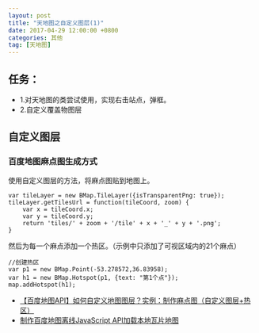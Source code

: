 ```yaml
---
layout: post
title: "天地图之自定义图层(1)"
date: 2017-04-29 12:00:00 +0800 
categories: 其他
tag: [天地图]
---   
```


## 任务：
- 1.对天地图的类尝试使用，实现右击站点，弹框。
- 2.自定义覆盖物图层

## 自定义图层
### 百度地图麻点图生成方式
使用自定义图层的方法，将麻点图贴到地图上。

```
var tileLayer = new BMap.TileLayer({isTransparentPng: true});
tileLayer.getTilesUrl = function(tileCoord, zoom) {
    var x = tileCoord.x;
    var y = tileCoord.y;
    return 'tiles/' + zoom + '/tile' + x + '_' + y + '.png';
}
```

然后为每一个麻点添加一个热区。（示例中只添加了可视区域内的21个麻点）

```
//创建热区
var p1 = new BMap.Point(-53.278572,36.83958);
var h1 = new BMap.Hotspot(p1, {text: "第1个点"});
map.addHotspot(h1);
```


- [【百度地图API】如何自定义地图图层？实例：制作麻点图（自定义图层+热区）](http://www.cnblogs.com/milkmap/archive/2012/02/06/2340468.html)
- [制作百度地图离线JavaScript API加载本地瓦片地图](http://www.cnblogs.com/i-gps/archive/2012/11/28/2791826.html)